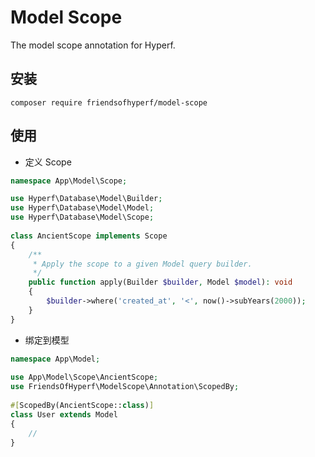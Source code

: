 # Model Scope

The model scope annotation for Hyperf.

## 安装

```shell
composer require friendsofhyperf/model-scope
```

## 使用

- 定义 Scope

```php
namespace App\Model\Scope;

use Hyperf\Database\Model\Builder;
use Hyperf\Database\Model\Model;
use Hyperf\Database\Model\Scope;
 
class AncientScope implements Scope
{
    /**
     * Apply the scope to a given Model query builder.
     */
    public function apply(Builder $builder, Model $model): void
    {
        $builder->where('created_at', '<', now()->subYears(2000));
    }
}
```

- 绑定到模型

```php
namespace App\Model;
 
use App\Model\Scope\AncientScope;
use FriendsOfHyperf\ModelScope\Annotation\ScopedBy;
 
#[ScopedBy(AncientScope::class)]
class User extends Model
{
    //
}
```
